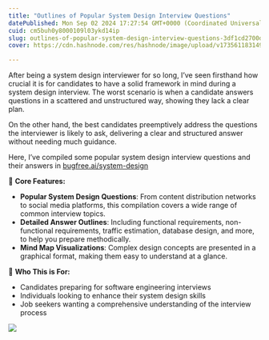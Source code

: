 ```yaml
---
title: "Outlines of Popular System Design Interview Questions"
datePublished: Mon Sep 02 2024 17:27:54 GMT+0000 (Coordinated Universal Time)
cuid: cm5buh0y8000109l03ykd14ip
slug: outlines-of-popular-system-design-interview-questions-3df1cd2700d9
cover: https://cdn.hashnode.com/res/hashnode/image/upload/v1735611831493/1242c747-de96-4680-bcbb-b7b6af9417bd.png

---
```


After being a system design interviewer for so long, I’ve seen firsthand how crucial it is for candidates to have a solid framework in mind during a system design interview. The worst scenario is when a candidate answers questions in a scattered and unstructured way, showing they lack a clear plan.

On the other hand, the best candidates preemptively address the questions the interviewer is likely to ask, delivering a clear and structured answer without needing much guidance.

Here, I’ve compiled some popular system design interview questions and their answers in [bugfree.ai/system-design](http://bugfree.ai/system-design)

🌟 **Core Features:**

*   **Popular System Design Questions**: From content distribution networks to social media platforms, this compilation covers a wide range of common interview topics.
*   **Detailed Answer Outlines**: Including functional requirements, non-functional requirements, traffic estimation, database design, and more, to help you prepare methodically.
*   **Mind Map Visualizations**: Complex design concepts are presented in a graphical format, making them easy to understand at a glance.

🎯 **Who This is For:**

*   Candidates preparing for software engineering interviews
*   Individuals looking to enhance their system design skills
*   Job seekers wanting a comprehensive understanding of the interview process

![](https://cdn.hashnode.com/res/hashnode/image/upload/v1735611829694/8afa539c-7ed7-4166-abd5-91abf8427be1.png)